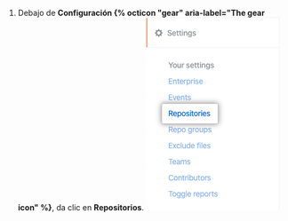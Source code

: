 1. Debajo de **Configuración {% octicon "gear" aria-label="The gear icon" %}**, da clic en **Repositorios**. ![Pestaña Repositories (Repositorios)](/assets/images/help/insights/repositories-tab.png)
